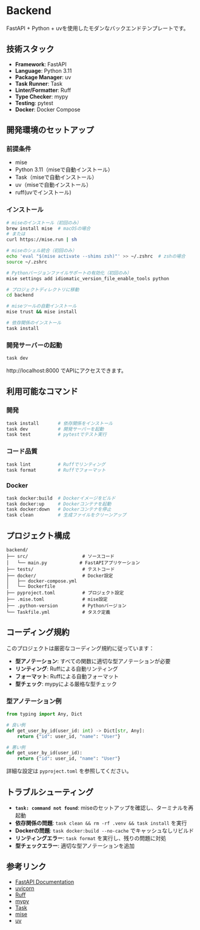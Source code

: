 # Backend

FastAPI + Python + uvを使用したモダンなバックエンドテンプレートです。

## 技術スタック

- **Framework**: FastAPI
- **Language**: Python 3.11
- **Package Manager**: uv
- **Task Runner**: Task
- **Linter/Formatter**: Ruff
- **Type Checker**: mypy
- **Testing**: pytest
- **Docker**: Docker Compose

## 開発環境のセットアップ

### 前提条件

- mise
- Python 3.11（miseで自動インストール）
- Task（miseで自動インストール）
- uv（miseで自動インストール）
- ruff(uvでインストール)

### インストール

```bash
# miseのインストール（初回のみ）
brew install mise  # macOSの場合
# または
curl https://mise.run | sh

# miseのシェル統合（初回のみ）
echo 'eval "$(mise activate --shims zsh)"' >> ~/.zshrc  # zshの場合
source ~/.zshrc

# Pythonバージョンファイルサポートの有効化（初回のみ）
mise settings add idiomatic_version_file_enable_tools python

# プロジェクトディレクトリに移動
cd backend

# miseツールの自動インストール
mise trust && mise install

# 依存関係のインストール
task install
```

### 開発サーバーの起動

```bash
task dev
```

http://localhost:8000 でAPIにアクセスできます。

## 利用可能なコマンド

### 開発

```bash
task install       # 依存関係をインストール
task dev           # 開発サーバーを起動
task test          # pytestでテスト実行
```

### コード品質

```bash
task lint          # Ruffでリンティング
task format        # Ruffでフォーマット
```

### Docker

```bash
task docker:build  # Dockerイメージをビルド
task docker:up     # Dockerコンテナを起動
task docker:down   # Dockerコンテナを停止
task clean         # 生成ファイルをクリーンアップ
```

## プロジェクト構成

```
backend/
├── src/                    # ソースコード
│   └── main.py            # FastAPIアプリケーション
├── tests/                  # テストコード
├── docker/                 # Docker設定
│   ├── docker-compose.yml
│   └── Dockerfile
├── pyproject.toml          # プロジェクト設定
├── .mise.toml              # mise設定
├── .python-version         # Pythonバージョン
└── Taskfile.yml            # タスク定義
```

## コーディング規約

このプロジェクトは厳密なコーディング規約に従っています：

- **型アノテーション**: すべての関数に適切な型アノテーションが必要
- **リンティング**: Ruffによる自動リンティング
- **フォーマット**: Ruffによる自動フォーマット
- **型チェック**: mypyによる厳格な型チェック

### 型アノテーション例

```python
from typing import Any, Dict

# 良い例
def get_user_by_id(user_id: int) -> Dict[str, Any]:
    return {"id": user_id, "name": "User"}

# 悪い例
def get_user_by_id(user_id):
    return {"id": user_id, "name": "User"}
```

詳細な設定は `pyproject.toml` を参照してください。

## トラブルシューティング

- **`task: command not found`**: miseのセットアップを確認し、ターミナルを再起動
- **依存関係の問題**: `task clean && rm -rf .venv && task install` を実行
- **Dockerの問題**: `task docker:build --no-cache` でキャッシュなしリビルド
- **リンティングエラー**: `task format` を実行し、残りの問題に対処
- **型チェックエラー**: 適切な型アノテーションを追加

## 参考リンク

- [FastAPI Documentation](https://fastapi.tiangolo.com/)
- [uvicorn](https://www.uvicorn.org/)
- [Ruff](https://docs.astral.sh/ruff/)
- [mypy](https://mypy.readthedocs.io/)
- [Task](https://taskfile.dev/)
- [mise](https://mise.jdx.dev/)
- [uv](https://github.com/astral-sh/uv)